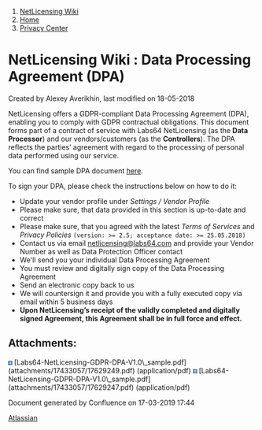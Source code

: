 1.  [NetLicensing Wiki](index.html)
2.  [Home](Home_11010214.html)
3.  [Privacy Center](Privacy-Center_17433021.html)

<span id="title-text"> NetLicensing Wiki : Data Processing Agreement (DPA) </span>
==================================================================================

Created by <span class="author"> Alexey Averikhin</span>, last modified
on 18-05-2018

NetLicensing offers a GDPR-compliant Data Processing Agreement (DPA),
enabling you to comply with GDPR contractual obligations. This document
forms part of a contract of service with Labs64 NetLicensing (as the
**Data Processor**) and our vendors/customers (as the **Controllers**).
The DPA reflects the parties’ agreement with regard to the processing of
personal data performed using our service.

You can find sample DPA document
[here](attachments/17433057/17629247.pdf).

To sign your DPA, please check the instructions below on how to do it:

-   Update your vendor profile under *Settings / Vendor Profile*
-   Please make sure, that data provided in this section is up-to-date
    and correct
-   Please make sure, that you agreed with the latest *Terms of
    Services* and *Privacy Policies*
    `(version: >= 2.5; acceptance date: >= 25.05.2018)`
-   Contact us via email
    <a href="mailto:netlicensing@labs64.com" class="external-link">netlicensing@labs64.com</a>
    and provide your Vendor Number as well as Data Protection Officer
    contact
-   We'll send you your individual Data Processing Agreement
-   You must review and digitally sign copy of the Data Processing
    Agreement
-   Send an electronic copy back to us
-   We will countersign it and provide you with a fully executed copy
    via email within 5 business days
-   **Upon NetLicensing’s receipt of the validly completed and digitally
    signed Agreement, this Agreement shall be in full force and
    effect.**

Attachments:
------------

<img src="assets/images/icons/bullet_blue.gif" width="8" height="8" />
[Labs64-NetLicensing-GDPR-DPA-V1.0\_sample.pdf](attachments/17433057/17629249.pdf)
(application/pdf)  
<img src="assets/images/icons/bullet_blue.gif" width="8" height="8" />
[Labs64-NetLicensing-GDPR-DPA-V1.0\_sample.pdf](attachments/17433057/17629247.pdf)
(application/pdf)  

Document generated by Confluence on 17-03-2019 17:44

[Atlassian](http://www.atlassian.com/)
